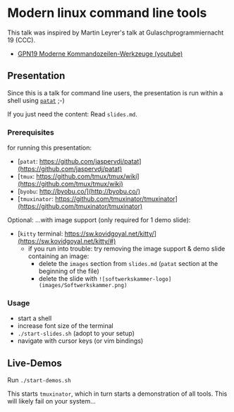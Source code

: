 # Modern linux command line tools

This talk was inspired by Martin Leyrer's talk at Gulaschprogrammiernacht 19 (CCC).

- [GPN19 Moderne Kommandozeilen-Werkzeuge (youtube)](https://www.youtube.com/watch?v=8d8-PpcLc24&t=12s)

## Presentation

Since this is a talk for command line users,
the presentation is run within a shell using
[`patat`](https://github.com/jaspervdj/patat) ;-)

If you just need the content: Read `slides.md`.

### Prerequisites

for running this presentation:

- [`patat`: https://github.com/jaspervdj/patat](https://github.com/jaspervdj/patat)
- [`tmux`: https://github.com/tmux/tmux/wiki](https://github.com/tmux/tmux/wiki)
- [`byobu`: http://byobu.co/](http://byobu.co/)
- [`tmuxinator`: https://github.com/tmuxinator/tmuxinator](https://github.com/tmuxinator/tmuxinator)

Optional: ...with image support (only required for 1 demo slide):

- [`kitty` terminal: https://sw.kovidgoyal.net/kitty/](https://sw.kovidgoyal.net/kitty/#)
  - if you run into trouble: try removing the image support & demo slide containing an image:
    - delete the `images` section from `slides.md` (`patat` section at the beginning of the file)
    - delete the slide with `![softwerkskammer-logo](images/Softwerkskammer.png)`

### Usage

- start a shell
- increase font size of the terminal
- `./start-slides.sh` (adopt to your setup)
- navigate with cursor keys (or vim bindings)

## Live-Demos

Run `./start-demos.sh`

This starts `tmuxinator`, which in turn starts a demonstration of all tools.
This will likely fail on your system...

